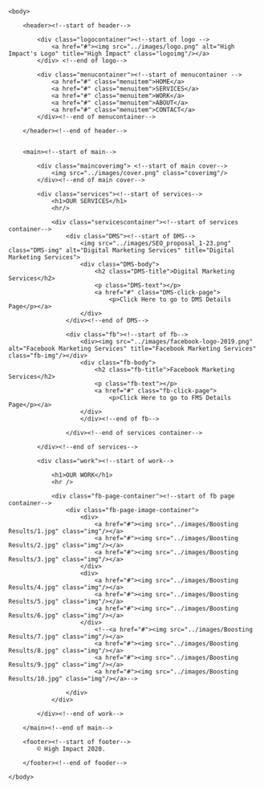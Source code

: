 <!DOCTYPE html>
<html lang="en">
	<head>
		<meta charset="utf-8">
		<meta name="viewport" content="width=device-width, initial-scale=1.0">
		<link rel="stylesheet" href="../styles/styles.css"/>
		<title>High Impact</title>
		<link rel="icon" href="../images/icon.ico"/>
	</head>
	
	<body>
	
		<header><!--start of header-->
		
			<div class="logocontainer"><!--start of logo -->
				<a href="#"><img src="../images/logo.png" alt="High Impact's Logo" title="High Impact" class="logoimg"/></a>
			</div> <!--end of logo-->
			
			<div class="menucontainer"><!--start of menucontainer -->
				<a href="#" class="menuitem">HOME</a>
				<a href="#" class="menuitem">SERVICES</a>
				<a href="#" class="menuitem">WORK</a>
				<a href="#" class="menuitem">ABOUT</a>
				<a href="#" class="menuitem">CONTACT</a>
			</div><!--end of menucontainer-->
			
		</header><!--end of header-->
		
		
		<main><!--start of main-->
			
			<div class="maincoverimg"> <!--start of main cover-->
				<img src="../images/cover.png" class="coverimg"/>
			</div><!--end of main cover-->
			
			<div class="services"><!--start of services-->
				<h1>OUR SERVICES</h1>
				<hr/>
				
				<div class="servicescontainer"><!--start of services container-->
					<div class="DMS"><!--start of DMS-->
						<img src="../images/SEO_proposal_1-23.png" class="DMS-img" alt="Digital Marketing Services" title="Digital Marketing Services">
						<div class="DMS-body">
							<h2 class="DMS-title">Digital Marketing Services</h2>
							<p class="DMS-text"></p>
							<a href="#" class="DMS-click-page">
								<p>Click Here to go to DMS Details Page</p></a>
						</div>
					</div><!--end of DMS-->
				
					<div class="fb"><!--start of fb-->
						<div><img src="../images/facebook-logo-2019.png" alt="Facebook Marketing Services" title="Facebook Marketing Services" class="fb-img"/></div>
						<div class="fb-body">
							<h2 class="fb-title">Facebook Marketing Services</h2>
							<p class="fb-text"></p>
							<a href="#" class="fb-click-page">
								<p>Click Here to go to FMS Details Page</p></a>
						</div>
						</div><!--end of fb-->
						
					</div><!--end of services container-->
				
			</div><!--end of services-->
			
			<div class="work"><!--start of work-->
				
				<h1>OUR WORK</h1>
				<hr />
				
				<div class="fb-page-container"><!--start of fb page container-->
					<div class="fb-page-image-container">
						<div>
							<a href="#"><img src="../images/Boosting Results/1.jpg" class="img"/></a>
							<a href="#"><img src="../images/Boosting Results/2.jpg" class="img"/></a>
							<a href="#"><img src="../images/Boosting Results/3.jpg" class="img"/></a>
						</div>
						<div>
							<a href="#"><img src="../images/Boosting Results/4.jpg" class="img"/></a>
							<a href="#"><img src="../images/Boosting Results/5.jpg" class="img"/></a>
							<a href="#"><img src="../images/Boosting Results/6.jpg" class="img"/></a>
						</div>
							<!--<a href="#"><img src="../images/Boosting Results/7.jpg" class="img"/></a>
							<a href="#"><img src="../images/Boosting Results/8.jpg" class="img"/></a>
							<a href="#"><img src="../images/Boosting Results/9.jpg" class="img"/></a>
							<a href="#"><img src="../images/Boosting Results/10.jpg" class="img"/></a>-->

					</div>
				</div>
				
			</div><!--end of work-->
			
		</main><!--end of main-->
		
		<footer><!--start of footer-->
			© High Impact 2020.
			
		</footer><!--end of fooder-->
			
	</body>
</html>
